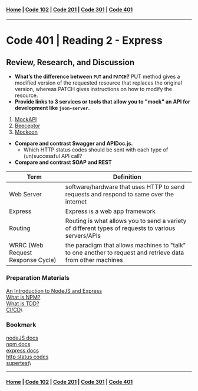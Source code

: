 #### [Home](../README.md) | [Code 102](../102main.md) | [Code 201](../201main.md) | [Code 301](../301main.md) | [Code 401](../401main.md)

---

# Code 401 | Reading 2 - Express

## Review, Research, and Discussion

-   **What’s the difference between `PUT` and `PATCH`?** PUT method gives a modified version of the requested resource that replaces the original version, whereas PATCH gives instructions on how to modify the resource.
-   **Provide links to 3 services or tools that allow you to "mock" an API for development like `json-server`.**

1. [MockAPI](https://mockapi.io/)
2. [Beeceptor](https://beeceptor.com/)
3. [Mockoon](https://mockoon.com)

-   **Compare and contrast Swagger and APIDoc.js.**
    -   Which HTTP status codes should be sent with each type of (un)successful API call?
-   **Compare and contrast SOAP and REST**

| Term                              | Definition                                                                                                  |
| --------------------------------- | ----------------------------------------------------------------------------------------------------------- |
| Web Server                        | software/hardware that uses HTTP to send requests and respond to same over the internet                     |
| Express                           | Express is a web app framework                                                                              |
| Routing                           | Routing is what allows you to send a variety of different types of requests to various servers/APIs         |
| WRRC (Web Request Response Cycle) | the paradigm that allows machines to "talk" to one another to request and retrieve data from other machines |

### Preparation Materials

[An Introduction to NodeJS and Express](https://developer.mozilla.org/en-US/docs/Learn/Server-side/Express_Nodejs/Introduction)\
[What is NPM?](https://docs.npmjs.com/getting-started/what-is-npm)\
[What is TDD?](https://www.agilealliance.org/glossary/tdd/)\
[CI/CD](https://www.youtube.com/watch?v=xSv_m3KhUO8)\

### Bookmark

[nodeJS docs](https://nodejs.org/en/docs/)\
[npm docs](https://docs.npmjs.com/)\
[express docs](https://expressjs.com/en/4x/api.html)\
[http status codes](https://www.restapitutorial.com/httpstatuscodes.html)\
[supertest](https://github.com/visionmedia/supertest)\

---

#### [Home](../README.md) | [Code 102](../102main.md) | [Code 201](../201main.md) | [Code 301](../301main.md) | [Code 401](../401main.md)
